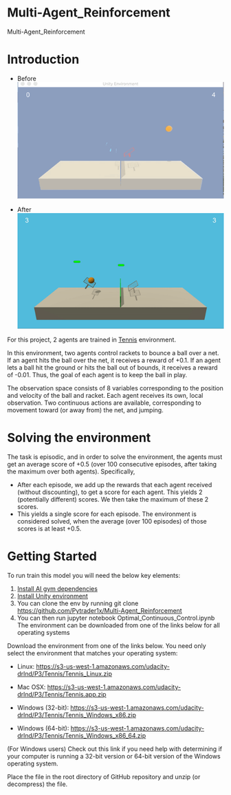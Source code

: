 # Multi-Agent_Reinforcement
Multi-Agent_Reinforcement

# Introduction

- Before 
![](Initial_tennis.gif)

- After
![](after_training.gif)

For this project, 2 agents are trained in [Tennis](https://github.com/Unity-Technologies/ml-agents/blob/master/docs/Learning-Environment-Examples.md#tennis) environment.

In this environment, two agents control rackets to bounce a ball over a net. If an agent hits the ball over the net, it receives a reward of +0.1. If an agent lets a ball hit the ground or hits the ball out of bounds, it receives a reward of -0.01. Thus, the goal of each agent is to keep the ball in play.

The observation space consists of 8 variables corresponding to the position and velocity of the ball and racket. Each agent receives its own, local observation. Two continuous actions are available, corresponding to movement toward (or away from) the net, and jumping.

# Solving the environment
The task is episodic, and in order to solve the environment, the agents must get an average score of +0.5 (over 100 consecutive episodes, after taking the maximum over both agents). Specifically,

- After each episode, we add up the rewards that each agent received (without discounting), to get a score for each agent. This yields 2 (potentially different) scores. We then take the maximum of these 2 scores.
- This yields a single score for each episode.
The environment is considered solved, when the average (over 100 episodes) of those scores is at least +0.5.


# Getting Started

To run train this model you will need the below key elements:

1. [Install AI gym dependencies](https://github.com/udacity/deep-reinforcement-learning#dependencies)
2. [Install Unity environment](https://github.com/udacity/deep-reinforcement-learning#dependencies)
3. You can clone the env by running git clone https://github.com/Pytrader1x/Multi-Agent_Reinforcement
4. You can then run jupyter notebook Optimal_Continuous_Control.ipynb
The environment can be downloaded from one of the links below for all operating systems

Download the environment from one of the links below. You need only select the environment that matches your operating system:

- Linux: https://s3-us-west-1.amazonaws.com/udacity-drlnd/P3/Tennis/Tennis_Linux.zip

- Mac OSX: https://s3-us-west-1.amazonaws.com/udacity-drlnd/P3/Tennis/Tennis.app.zip

- Windows (32-bit): https://s3-us-west-1.amazonaws.com/udacity-drlnd/P3/Tennis/Tennis_Windows_x86.zip

- Windows (64-bit): https://s3-us-west-1.amazonaws.com/udacity-drlnd/P3/Tennis/Tennis_Windows_x86_64.zip

(For Windows users) Check out this link if you need help with determining if your computer is running a 32-bit version or 64-bit version of the Windows operating system.

Place the file in the root directory of GitHub repository and unzip (or decompress) the file.
